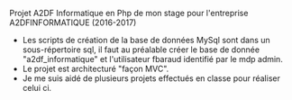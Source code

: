 Projet A2DF Informatique en Php de mon stage pour l'entreprise A2DFINFORMATIQUE (2016-2017)
- Les scripts de création de la base de données MySql sont dans un sous-répertoire sql,
  il faut au préalable créer le base de donnée "a2df_informatique" et l'utilisateur fbaraud identifié par le mdp admin.
- Le projet est architecturé "façon MVC".
- Je me suis aidé de plusieurs projets effectués en classe pour réaliser celui ci.